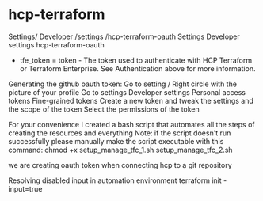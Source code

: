 # hcp-terraform

Settings/ Developer /settings /hcp-terraform-oauth
Settings Developer settings hcp-terraform-oauth


* tfe_token = token - The token used to authenticate with HCP Terraform or Terraform Enterprise. See Authentication above for more information.

Generating the github oauth token:
Go to setting / Right circle with the picture of your profile
Go to settings
Developer settings
Personal access tokens
Fine-grained tokens
Create a new token and tweak the settings and the scope of the token
Select the permissions of the token

For your convenience I created a bash script that automates all the steps of creating the resources and everything
Note: if the script doesn't run successfully please manually make the script executable with this command:
chmod +x setup_manage_tfc_1.sh setup_manage_tfc_2.sh

we are creating oauth token when connecting hcp to a git repository

Resolving disabled input in automation environment
terraform init -input=true



<!-- 
First initialization should look like this:
terraform plan -target=tfe_workspace.parent-vcs -target=tfe_workspace.parent
terraform apply -target=tfe_workspace.parent-vcs -target=tfe_workspace.parent -->
